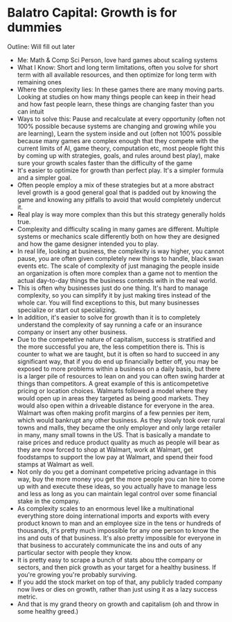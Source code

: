 # Balatro Capital: Growth is for dummies
Outline: Will fill out later
+ Me: Math & Comp Sci Person, love hard games about scaling systems
+ What I Know: Short and long term limitations, often you solve for short term with all available resources, and then optimize for long term with remaining ones
+ Where the complexity lies: In these games there are many moving parts. Looking at studies on how many things people can keep in their head and how fast people learn, these things are changing faster than you can intuit
+ Ways to solve this: Pause and recalculate at every opportunity (often not 100% possible because systems are changing and growing while you are learning), Learn the system inside and out (often not 100% possible because many games are complex enough that they compete with the current limits of AI, game theory, computation etc, most people fight this by coming up with strategies, goals, and rules around best play), make sure your growth scales faster than the difficulty of the game
+ It's easier to optimize for growth than perfect play. It's a simpler formula and a simpler goal.
+ Often people employ a mix of these strategies but at a more abstract level growth is a good general goal that is padded out by knowing the game and knowing any pitfalls to avoid that would completely undercut it.
+ Real play is way more complex than this but this strategy generally holds true.
+ Complexity and difficulty scaling in many games are different. Multiple systems or mechanics scale differently both on how they are designed and how the game designer intended you to play.
+ In real life, looking at business, the complexity is way higher, you cannot pause, you are often given completely new things to handle, black swan events etc. The scale of complexity of just managing the people inside an organization is often more complex than a game not to mention the actual day-to-day things the business contends with in the real world.
+ This is often why businesses just do one thing. It's hard to manage complexity, so you can simplify it by just making tires instead of the whole car. You will find exceptions to this, but many businesses specialize or start out specializing.
+ In addition, it's easier to solve for growth than it is to completely understand the complexity of say running a cafe or an insurance company or insert any other business.
+ Due to the competetive nature of capitalism, success is stratified and the more successful you are, the less competition there is. This is counter to what we are taught, but it is often so hard to succeed in any significant way, that if you do end up financially better off, you may be exposed to more problems within a business on a daily basis, but there is a larger pile of resources to lean on and you can often swing harder at things than competitors. A great example of this is anticompetetive pricing or location choices. Walmarts followed a model where they would open up in areas they targeted as being good markets. They would also open within a driveable distance for everyone in the area. Walmart was often making profit margins of a few pennies per item, which would bankrupt any other business. As they slowly took over rural towns and malls, they became the only employer and only large retailer in many, many small towns in the US. That is basically a mandate to raise prices and reduce product quality as much as people will bear as they are now forced to shop at Walmart, work at Walmart, get foodstamps to support the low pay at Walmart, and spend their food stamps at Walmart as well.
+ Not only do you get a dominant competetive pricing advantage in this way, buy the more money you get the more people you can hire to come up with and execute these ideas, so you actually have to manage less and less as long as you can maintain legal control over some financial stake in the company.
+ As complexity scales to an enormous level like a multinational everything store doing international imports and exports with every product known to man and an employee size in the tens or hundreds of thousands, it's pretty much impossible for any one person to know the ins and outs of that business. It's also pretty impossible for everyone in that business to accurately communicate the ins and outs of any particular sector with people they know.
+ It is pretty easy to scrape a bunch of stats abou tthe company or sectors, and then pick growth as your target for a healthy business. If you're growing you're probably surviving.
+ If you add the stock market on top of that, any publicly traded company now lives or dies on growth, rather than just using it as a lazy success metric.
+ And that is my grand theory on growth and capitalism (oh and throw in some healthy greed.) 